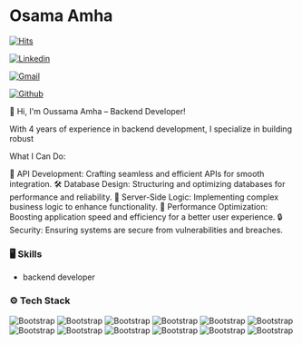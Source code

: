 # Osama Amha

[![Hits](https://hits.seeyoufarm.com/api/count/incr/badge.svg?url=https%3A%2F%2Fgithub.com%2Fhejazizo%2Fhejazizo&count_bg=%2379C83D&title_bg=%23555555&icon=&icon_color=%23E7E7E7&title=Profile+Views&edge_flat=false)](https://hits.seeyoufarm.com)

[![Linkedin](https://img.shields.io/badge/-LinkedIn-blue?style=flat&logo=Linkedin&logoColor=white)](https://www.linkedin.com/in/osama-amha/)

[![Gmail](https://img.shields.io/badge/-Gmail-c14438?style=flat&logo=Gmail&logoColor=white)](mailto:amhaosama15@gmail.com)

[![Github](https://img.shields.io/github/followers/hejazizo?label=Follow&style=social)](https://github.com/osama0amha)

👋 Hi, I'm Oussama Amha – Backend Developer!

With 4 years of experience in backend development, I specialize in building robust

What I Can Do:

🔧 API Development: Crafting seamless and efficient APIs for smooth integration.
🛠️ Database Design: Structuring and optimizing databases for performance and reliability.
🧩 Server-Side Logic: Implementing complex business logic to enhance functionality.
🚀 Performance Optimization: Boosting application speed and efficiency for a better user experience.
🔒 Security: Ensuring  systems are secure from vulnerabilities and breaches.


### 🖥 Skills

- backend developer
### ⚙️ Tech Stack

![Bootstrap](https://img.shields.io/badge/-Docker-05122A?style=flat-square&logo=Docker&color=353535) ![Bootstrap](https://img.shields.io/badge/-MongoDB-05122A?style=flat-square&logo=MongoDB&color=353535) ![Bootstrap](https://img.shields.io/badge/-MySQL-05122A?style=flat-square&logo=MySQL&color=353535) ![Bootstrap](https://img.shields.io/badge/-PostgreSQL-05122A?style=flat-square&logo=PostgreSQL&color=353535) ![Bootstrap](https://img.shields.io/badge/-php-05122A?style=flat-square&logo=php&color=353535) ![Bootstrap](https://img.shields.io/badge/-linux-05122A?style=flat-square&logo=linux&color=353535) ![Bootstrap](https://img.shields.io/badge/-git-05122A?style=flat-square&logo=git&color=353535) ![Bootstrap](https://img.shields.io/badge/-laravel-05122A?style=flat-square&logo=laravel&color=353535) ![Bootstrap](https://img.shields.io/badge/-css%20-05122A?style=flat-square&logo=css&color=353535) ![Bootstrap](https://img.shields.io/badge/-html-05122A?style=flat-square&logo=html&color=353535) ![Bootstrap](https://img.shields.io/badge/-RESTfull%20API-05122A?style=flat-square&logo=RESTfull-API&color=353535) ![Bootstrap](https://img.shields.io/badge/-javascripte-05122A?style=flat-square&logo=javascripte&color=353535)

